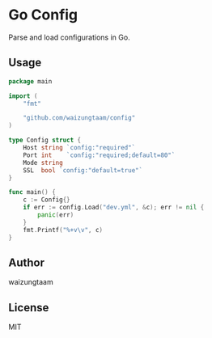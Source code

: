 # Go Config

Parse and load configurations in Go.


## Usage

```go
package main

import (
	"fmt"

	"github.com/waizungtaam/config"
)

type Config struct {
	Host string `config:"required"`
	Port int    `config:"required;default=80"`
	Mode string
	SSL  bool `config:"default=true"`
}

func main() {
	c := Config{}
	if err := config.Load("dev.yml", &c); err != nil {
		panic(err)
	}
	fmt.Printf("%+v\v", c)
}
```

## Author
waizungtaam

## License
MIT
